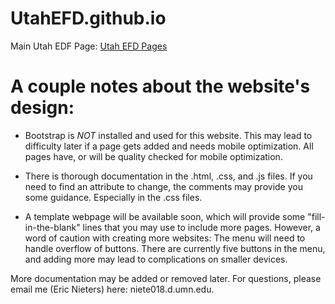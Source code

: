 # UtahEFD.github.io

Main Utah EDF Page: [Utah EFD Pages](https://utahefd.github.io/)

# A couple notes about the website's design:

* Bootstrap is *NOT* installed and used for this website. This may lead to difficulty later if a page gets added and needs mobile optimization. All pages have, or will be quality checked for mobile optimization.

* There is thorough documentation in the .html, .css, and .js files. If you need to find an attribute to change, the comments may provide you some guidance. Especially in the .css files. 

* A template webpage will be available soon, which will provide some "fill-in-the-blank" lines that you may use to include more pages. However, a word of caution with creating more websites: The menu will need to handle overflow of buttons. There are currently five buttons in the menu, and adding more may lead to complications on smaller devices.

More documentation may be added or removed later.
For questions, please email me (Eric Nieters) here: niete018.d.umn.edu.
